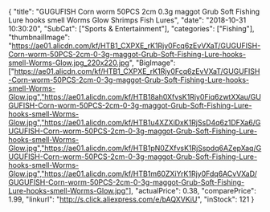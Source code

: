 {
	"title": "GUGUFISH Corn worm 50PCS 2cm 0.3g maggot Grub Soft Fishing Lure hooks smell Worms Glow Shrimps Fish Lures",
	"date": "2018-10-31 10:30:20",
	"SubCat": ["Sports & Entertainment"],
	"categories": ["Fishing"],
	"thumbnailImage": "https://ae01.alicdn.com/kf/HTB1_CXPXE_rK1Rjy0Fcq6zEvVXaT/GUGUFISH-Corn-worm-50PCS-2cm-0-3g-maggot-Grub-Soft-Fishing-Lure-hooks-smell-Worms-Glow.jpg_220x220.jpg",
	"BigImage": ["https://ae01.alicdn.com/kf/HTB1_CXPXE_rK1Rjy0Fcq6zEvVXaT/GUGUFISH-Corn-worm-50PCS-2cm-0-3g-maggot-Grub-Soft-Fishing-Lure-hooks-smell-Worms-Glow.jpg","https://ae01.alicdn.com/kf/HTB18ah0XfvsK1Rjy0Fiq6zwtXXau/GUGUFISH-Corn-worm-50PCS-2cm-0-3g-maggot-Grub-Soft-Fishing-Lure-hooks-smell-Worms-Glow.jpg","https://ae01.alicdn.com/kf/HTB1u4XZXiDxK1RjSsD4q6z1DFXa6/GUGUFISH-Corn-worm-50PCS-2cm-0-3g-maggot-Grub-Soft-Fishing-Lure-hooks-smell-Worms-Glow.jpg","https://ae01.alicdn.com/kf/HTB1pN0ZXfvsK1RjSspdq6AZepXaq/GUGUFISH-Corn-worm-50PCS-2cm-0-3g-maggot-Grub-Soft-Fishing-Lure-hooks-smell-Worms-Glow.jpg","https://ae01.alicdn.com/kf/HTB1m60ZXiYrK1Rjy0Fdq6ACvVXaD/GUGUFISH-Corn-worm-50PCS-2cm-0-3g-maggot-Grub-Soft-Fishing-Lure-hooks-smell-Worms-Glow.jpg"],
	"actualPrice": 0.38,
	"comparePrice": 1.99,
	"linkurl": "http://s.click.aliexpress.com/e/bAQXVKiU",
	"inStock": 121
}
